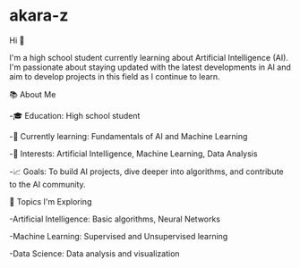 # akara-z
Hi 👋

I'm a high school student currently learning about Artificial Intelligence (AI). I'm passionate about staying updated with the latest developments in AI and aim to develop projects in this field as I continue to learn.

📚 About Me

-🎓 Education: High school student

-🌱 Currently learning: Fundamentals of AI and Machine Learning

-🤖 Interests: Artificial Intelligence, Machine Learning, Data Analysis

-📈 Goals: To build AI projects, dive deeper into algorithms, and contribute to the AI community.

🧠 Topics I'm Exploring

-Artificial Intelligence: Basic algorithms, Neural Networks

-Machine Learning: Supervised and Unsupervised learning

-Data Science: Data analysis and visualization
